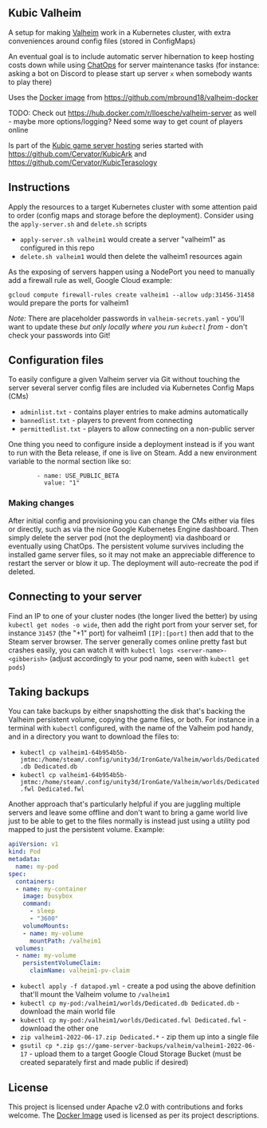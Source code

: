 ## Kubic Valheim

A setup for making [Valheim](https://www.valheimgame.com/) work in a Kubernetes cluster, with extra conveniences around config files (stored in ConfigMaps)

An eventual goal is to include automatic server hibernation to keep hosting costs down while using [ChatOps](https://docs.stackstorm.com/chatops/chatops.html) for server maintenance tasks (for instance: asking a bot on Discord to please start up server `x` when somebody wants to play there)

Uses the [Docker image](https://hub.docker.com/r/mbround18/valheim) from https://github.com/mbround18/valheim-docker

TODO: Check out https://hub.docker.com/r/lloesche/valheim-server as well - maybe more options/logging? Need some way to get count of players online

Is part of the [Kubic game server hosting](https://github.com/Cervator/KubicGameHosting) series started with https://github.com/Cervator/KubicArk and https://github.com/Cervator/KubicTerasology


## Instructions

Apply the resources to a target Kubernetes cluster with some attention paid to order (config maps and storage before the deployment). Consider using the `apply-server.sh` and `delete.sh` scripts

* `apply-server.sh valheim1` would create a server "valheim1" as configured in this repo
* `delete.sh valheim1` would then delete the valheim1 resources again

As the exposing of servers happen using a NodePort you need to manually add a firewall rule as well, Google Cloud example:

`gcloud compute firewall-rules create valheim1 --allow udp:31456-31458` would prepare the ports for valheim1

*Note:* There are placeholder passwords in `valheim-secrets.yaml` - you'll want to update these _but only locally where you run `kubectl` from_ - don't check your passwords into Git!


## Configuration files

To easily configure a given Valheim server via Git without touching the server several server config files are included via Kubernetes Config Maps (CMs)

* `adminlist.txt` - contains player entries to make admins automatically
* `bannedlist.txt` - players to prevent from connecting
* `permittedlist.txt` - players to allow connecting on a non-public server

One thing you need to configure inside a deployment instead is if you want to run with the Beta release, if one is live on Steam. Add a new environment variable to the normal section like so:

```
        - name: USE_PUBLIC_BETA
          value: "1"
```

### Making changes

After initial config and provisioning you can change the CMs either via files or directly, such as via the nice Google Kubernetes Engine dashboard. Then simply delete the server pod (not the deployment) via dashboard or eventually using ChatOps. The persistent volume survives including the installed game server files, so it may not make an appreciable difference to restart the server or blow it up. The deployment will auto-recreate the pod if deleted.


## Connecting to your server

Find an IP to one of your cluster nodes (the longer lived the better) by using `kubectl get nodes -o wide`, then add the right port from your server set, for instance `31457` (the "+1" port) for valheim1 `[IP]:[port]` then add that to the Steam server browser. The server generally comes online pretty fast but crashes easily, you can watch it with `kubectl logs <server-name>-<gibberish>` (adjust accordingly to your pod name, seen with `kubectl get pods`)


## Taking backups

You can take backups by either snapshotting the disk that's backing the Valheim persistent volume, copying the game files, or both. For instance in a terminal with `kubectl` configured, with the name of the Valheim pod handy, and in a directory you want to download the files to:

* `kubectl cp valheim1-64b954b5b-jmtmc:/home/steam/.config/unity3d/IronGate/Valheim/worlds/Dedicated.db Dedicated.db`
* `kubectl cp valheim1-64b954b5b-jmtmc:/home/steam/.config/unity3d/IronGate/Valheim/worlds/Dedicated.fwl Dedicated.fwl`

Another approach that's particularly helpful if you are juggling multiple servers and leave some offline and don't want to bring a game world live just to be able to get to the files normally is instead just using a utility pod mapped to just the persistent volume. Example:

```datapod.yml
apiVersion: v1
kind: Pod
metadata:
  name: my-pod
spec:
  containers:
  - name: my-container
    image: busybox
    command:
      - sleep
      - "3600"
    volumeMounts:
    - name: my-volume
      mountPath: /valheim1
  volumes:
  - name: my-volume
    persistentVolumeClaim:
      claimName: valheim1-pv-claim
```

* `kubectl apply -f datapod.yml` - create a pod using the above definition that'll mount the Valheim volume to `/valheim1`
* `kubectl cp my-pod:/valheim1/worlds/Dedicated.db Dedicated.db` - download the main world file
* `kubectl cp my-pod:/valheim1/worlds/Dedicated.fwl Dedicated.fwl` - download the other one
* `zip valheim1-2022-06-17.zip Dedicated.*` - zip them up into a single file
* `gsutil cp *.zip gs://game-server-backups/valheim/valheim1-2022-06-17` - upload them to a target Google Cloud Storage Bucket (must be created separately first and made public if desired)

## License

This project is licensed under Apache v2.0 with contributions and forks welcome. The [Docker Image](https://github.com/mbround18/valheim-docker) used is licensed as per its project descriptions.
